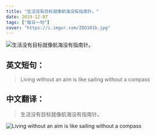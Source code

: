 ```yaml
---
title: "生活没有目标就像航海没有指南针。"
date: 2019-12-07
tags: ["每日一句"]
cover: "https://i.imgur.com/ZDO101b.jpg"
---
```


![生活没有目标就像航海没有指南针。](https://i.imgur.com/tXw6103.jpg)

## 英文短句：
> Living without an aim is like sailing without a compass

<!--more-->

## 中文翻译：
> 生活没有目标就像航海没有指南针。

![Living without an aim is like sailing without a compass](https://i.imgur.com/5qhpTxB.jpg)

